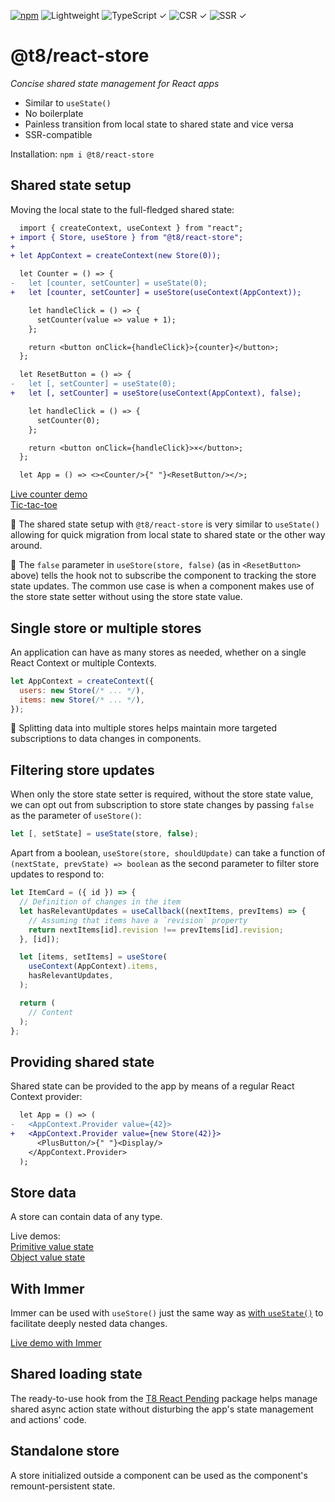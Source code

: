 [![npm](https://flat.badgen.net/npm/v/@t8/react-store?labelColor=345&color=46e)](https://www.npmjs.com/package/@t8/react-store) ![Lightweight](https://flat.badgen.net/bundlephobia/minzip/@t8/react-store/?label=minzip&labelColor=345&color=46e) ![TypeScript ✓](https://flat.badgen.net/badge/TypeScript/✓?labelColor=345&color=345) ![CSR ✓](https://flat.badgen.net/badge/CSR/✓?labelColor=345&color=345) ![SSR ✓](https://flat.badgen.net/badge/SSR/✓?labelColor=345&color=345)

# @t8/react-store

*Concise shared state management for React apps*

- Similar to `useState()`
- No boilerplate
- Painless transition from local state to shared state and vice versa
- SSR-compatible

Installation: `npm i @t8/react-store`

## Shared state setup

Moving the local state to the full-fledged shared state:

```diff
  import { createContext, useContext } from "react";
+ import { Store, useStore } from "@t8/react-store";
+
+ let AppContext = createContext(new Store(0));

  let Counter = () => {
-   let [counter, setCounter] = useState(0);
+   let [counter, setCounter] = useStore(useContext(AppContext));

    let handleClick = () => {
      setCounter(value => value + 1);
    };

    return <button onClick={handleClick}>{counter}</button>;
  };

  let ResetButton = () => {
-   let [, setCounter] = useState(0);
+   let [, setCounter] = useStore(useContext(AppContext), false);

    let handleClick = () => {
      setCounter(0);
    };

    return <button onClick={handleClick}>×</button>;
  };

  let App = () => <><Counter/>{" "}<ResetButton/></>;
```

[Live counter demo](https://codesandbox.io/p/sandbox/rtng37?file=%2Fsrc%2FPlusButton.jsx)<br>
[Tic-tac-toe](https://codesandbox.io/p/sandbox/tq852v?file=%252Fsrc%252FApp.tsx)

🔹 The shared state setup with `@t8/react-store` is very similar to `useState()` allowing for quick migration from local state to shared state or the other way around.

🔹 The `false` parameter in `useStore(store, false)` (as in `<ResetButton>` above) tells the hook not to subscribe the component to tracking the store state updates. The common use case is when a component makes use of the store state setter without using the store state value.

## Single store or multiple stores

An application can have as many stores as needed, whether on a single React Context or multiple Contexts.

```js
let AppContext = createContext({
  users: new Store(/* ... */),
  items: new Store(/* ... */),
});
```

🔹 Splitting data into multiple stores helps maintain more targeted subscriptions to data changes in components.

## Filtering store updates

When only the store state setter is required, without the store state value, we can opt out from subscription to store state changes by passing `false` as the parameter of `useStore()`:

```js
let [, setState] = useState(store, false);
```

Apart from a boolean, `useStore(store, shouldUpdate)` can take a function of `(nextState, prevState) => boolean` as the second parameter to filter store updates to respond to:

```jsx
let ItemCard = ({ id }) => {
  // Definition of changes in the item
  let hasRelevantUpdates = useCallback((nextItems, prevItems) => {
    // Assuming that items have a `revision` property
    return nextItems[id].revision !== prevItems[id].revision;
  }, [id]);

  let [items, setItems] = useStore(
    useContext(AppContext).items,
    hasRelevantUpdates,
  );

  return (
    // Content
  );
};
```

## Providing shared state

Shared state can be provided to the app by means of a regular React Context provider:

```diff
  let App = () => (
-   <AppContext.Provider value={42}>
+   <AppContext.Provider value={new Store(42)}>
      <PlusButton/>{" "}<Display/>
    </AppContext.Provider>
  );
```

## Store data

A store can contain data of any type.

Live demos:<br>
[Primitive value state](https://codesandbox.io/p/sandbox/rtng37?file=%2Fsrc%2FPlusButton.jsx)<br>
[Object value state](https://codesandbox.io/p/sandbox/y7wt2j?file=%2Fsrc%2FPlusButton.jsx)

## With Immer

Immer can be used with `useStore()` just the same way as [with `useState()`](https://immerjs.github.io/immer/example-setstate#usestate--immer) to facilitate deeply nested data changes.

[Live demo with Immer](https://codesandbox.io/p/sandbox/rn4qsr?file=%2Fsrc%2FPlusButton.jsx)

## Shared loading state

The ready-to-use hook from the [T8 React Pending](https://github.com/t8js/react-pending) package helps manage shared async action state without disturbing the app's state management and actions' code.

## Standalone store

A store initialized outside a component can be used as the component's remount-persistent state.
